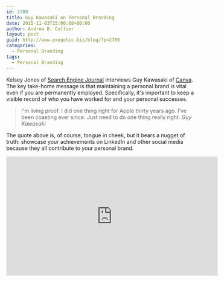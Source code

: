 ```yaml
---
id: 2789
title: Guy Kawasaki on Personal Branding
date: 2015-11-03T15:00:08+00:00
author: Andrew B. Collier
layout: post
guid: http://www.exegetic.biz/blog/?p=2789
categories:
  - Personal Branding
tags:
  - Personal Branding
---
```

Kelsey Jones of [Search Engine Journal](http://www.searchenginejournal.com/) interviews Guy Kawasaki of [Canva](https://www.canva.com/). The key take-home message is that maintaining a personal brand is vital even if you are permanently employed. Specifically, it's important to keep a visible record of who you have worked for and your personal successes.

<blockquote>
I'm living proof. I did one thing right for Apple thirty years ago. I've been coasting ever since. Just need to do one thing really right.
<cite>Guy Kawasaki</cite>
</blockquote>

The quote above is, of course, tongue in cheek, but it bears a nugget of truth: showcase your achievements on LinkedIn and other social media because they all contribute to your personal brand.

<iframe width="560" height="315" src="https://www.youtube.com/embed/vuDVXrXaKEo" frameborder="0" allowfullscreen></iframe>